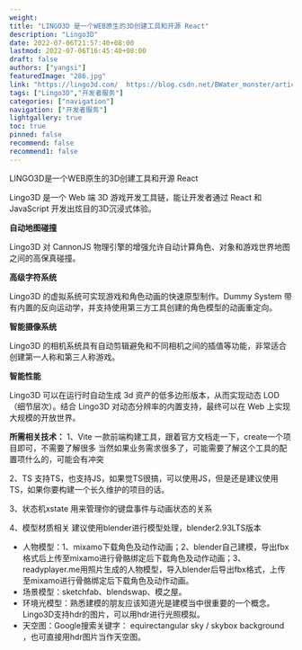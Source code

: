```yaml
---
weight: 
title: "LINGO3D 是一个WEB原生的3D创建工具和开源 React"
description: "Lingo3D"
date: 2022-07-06T21:57:40+08:00
lastmod: 2022-07-06T16:45:40+08:00
draft: false
authors: ["yangsi"]
featuredImage: "286.jpg"
link: "https://lingo3d.com/  https://blog.csdn.net/BWater_monster/article/details/124680311"
tags: ["Lingo3D","开发者服务"]
categories: ["navigation"]
navigation: ["开发者服务"]
lightgallery: true
toc: true
pinned: false
recommend: false
recommend1: false
---
```


LINGO3D是一个WEB原生的3D创建工具和开源 React

Lingo3D 是一个 Web 端 3D 游戏开发工具链，能让开发者通过 React 和 JavaScript 开发出炫目的3D沉浸式体验。

**自动地图碰撞**

Lingo3D 对 CannonJS 物理引擎的增强允许自动计算角色、对象和游戏世界地图之间的高保真碰撞。

**高级字符系统**

Lingo3D 的虚拟系统可实现游戏和角色动画的快速原型制作。Dummy System 带有内置的反向运动学，并支持使用第三方工具创建的角色模型的动画重定向。

**智能摄像系统**

Lingo3D 的相机系统具有自动剪辑避免和不同相机之间的插值等功能，非常适合创建第一人称和第三人称游戏。

**智能性能**

Lingo3D 可以在运行时自动生成 3d 资产的低多边形版本，从而实现动态 LOD（细节层次）。结合 Lingo3D 对动态分辨率的内置支持，最终可以在 Web 上实现大规模的开放世界。

**所需相关技术：**
1、Vite
一款前端构建工具，跟着官方文档走一下，create一个项目即可，不需要了解很多
当然如果业务需求很多了，可能需要了解这个工具的配置项什么的，可能会有冲突

2、TS
支持TS，也支持JS，如果觉TS很搞，可以使用JS，但是还是建议使用TS，如果你要构建一个长久维护的项目的话。

3、状态机xstate
用来管理你的键盘事件与动画状态的关系

4、模型材质相关
建议使用blender进行模型处理，blender2.93LTS版本

- 人物模型：1、mixamo下载角色及动作动画；2、blender自己建模，导出fbx格式后上传至mixamo进行骨骼绑定后下载角色及动作动画；3、readyplayer.me用照片生成的人物模型，导入blender后导出fbx格式，上传至mixamo进行骨骼绑定后下载角色及动作动画。
- 场景模型：sketchfab、blendswap、模之屋。
- 环境光模型：熟悉建模的朋友应该知道光是建模当中很重要的一个概念。Lingo3D支持hdr的图片，可以用hdr进行光照模拟。
- 天空图：Google搜索关键字： equirectangular sky / skybox background ，也可直接用hdr图片当作天空图。
